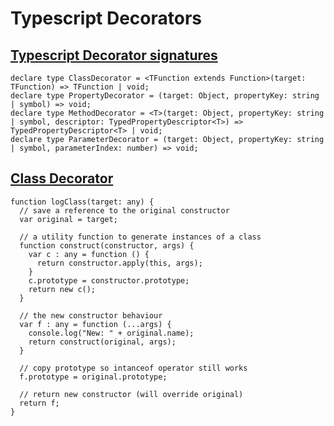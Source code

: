 # Typescript Decorators

## [Typescript Decorator signatures](http://blog.wolksoftware.com/decorators-reflection-javascript-typescript#decorators-in-typescript_1)

    declare type ClassDecorator = <TFunction extends Function>(target: TFunction) => TFunction | void;
    declare type PropertyDecorator = (target: Object, propertyKey: string | symbol) => void;
    declare type MethodDecorator = <T>(target: Object, propertyKey: string | symbol, descriptor: TypedPropertyDescriptor<T>) => TypedPropertyDescriptor<T> | void;
    declare type ParameterDecorator = (target: Object, propertyKey: string | symbol, parameterIndex: number) => void;

## [Class Decorator](http://blog.wolksoftware.com/decorators-metadata-reflection-in-typescript-from-novice-to-expert-part-ii#2-class-decorator_1)

    function logClass(target: any) {
      // save a reference to the original constructor
      var original = target;
    
      // a utility function to generate instances of a class
      function construct(constructor, args) {
        var c : any = function () {
          return constructor.apply(this, args);
        }
        c.prototype = constructor.prototype;
        return new c();
      }
    
      // the new constructor behaviour
      var f : any = function (...args) {
        console.log("New: " + original.name); 
        return construct(original, args);
      }
    
      // copy prototype so intanceof operator still works
      f.prototype = original.prototype;
    
      // return new constructor (will override original)
      return f;
    }

